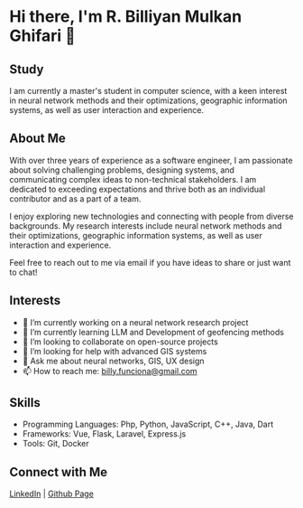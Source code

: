# Hi there, I'm R. Billiyan Mulkan Ghifari 👋

## Study
I am currently a master's student in computer science, with a keen interest in neural network methods and their optimizations, geographic information systems, as well as user interaction and experience.

## About Me
With over three years of experience as a software engineer, I am passionate about solving challenging problems, designing systems, and communicating complex ideas to non-technical stakeholders. I am dedicated to exceeding expectations and thrive both as an individual contributor and as a part of a team.

I enjoy exploring new technologies and connecting with people from diverse backgrounds. My research interests include neural network methods and their optimizations, geographic information systems, as well as user interaction and experience.

Feel free to reach out to me via email if you have ideas to share or just want to chat!


## Interests
- 🔭 I’m currently working on a neural network research project
- 🌱 I’m currently learning LLM and Development of geofencing methods
- 👯 I’m looking to collaborate on open-source projects
- 🤔 I’m looking for help with advanced GIS systems
- 💬 Ask me about neural networks, GIS, UX design
- 📫 How to reach me: billy.funciona@gmail.com

## Skills
- Programming Languages: Php, Python, JavaScript, C++, Java, Dart
- Frameworks: Vue, Flask, Laravel, Express.js 
- Tools: Git, Docker

## Connect with Me
[LinkedIn](https://www.linkedin.com/in/r-billiyan-mulkan-ghifari/) | [Github Page]([https://[your-website]](https://billy-ghifari.github.io/))
